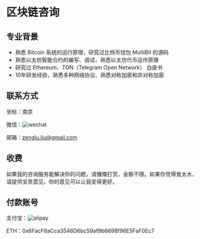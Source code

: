# 区块链咨询

## 专业背景
- 熟悉 Bitcoin 系统的运行原理，研究过比特币钱包 MultiBit 的源码
- 熟悉以太坊智能合约的编写、调试，熟悉以太坊代币运作原理
- 研究过 Ethereum、TON（Telegram Open Network） 白皮书
- 10年研发经验，熟悉多种网络协议、熟悉对称加密和非对称加密

## 联系方式
坐标：南京

微信：![wechat](https://github.com/simon-liu/blockchain-consult/blob/master/wx.png?raw=true)

邮箱：zenglu.liu@gmail.com

## 收费
如果我的咨询服务能解决你的问题，请慷慨打赏，金额不限。如果你觉得我太水，请提供宝贵意见，你的意见可以让我变得更好。

## 付款账号
支付宝：![alipay](https://github.com/simon-liu/blockchain-consult/blob/master/alipay.png?raw=true)

ETH：0x6FacF8aCca3546D6bc59af9b6698f96E5FaF0Ec7